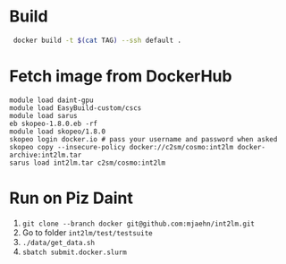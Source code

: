# Build
```bash
 docker build -t $(cat TAG) --ssh default .
 ```
# Fetch image from DockerHub

```
module load daint-gpu
module load EasyBuild-custom/cscs 
module load sarus
eb skopeo-1.8.0.eb -rf
module load skopeo/1.8.0
skopeo login docker.io # pass your username and password when asked
skopeo copy --insecure-policy docker://c2sm/cosmo:int2lm docker-archive:int2lm.tar
sarus load int2lm.tar c2sm/cosmo:int2lm
```

# Run on Piz Daint
1. ```git clone --branch docker git@github.com:mjaehn/int2lm.git```
2. Go to folder ```int2lm/test/testsuite```
3. ```./data/get_data.sh```
4. ```sbatch submit.docker.slurm```
